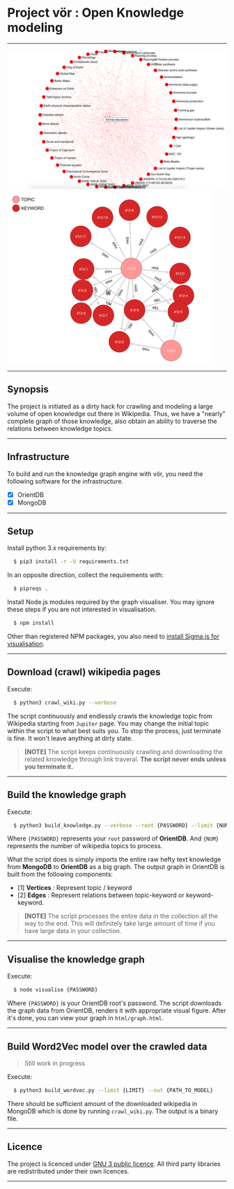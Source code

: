 # Project vör : Open Knowledge modeling

---

![Network](graphic/vor.png)
![Graph](graphic/graph.png)

---

## Synopsis

The project is initiated as a dirty hack for crawling and modeling 
a large volume of open knowledge out there in Wikipedia. Thus, we 
have a "nearly" complete graph of those knowledge, also obtain an 
ability to traverse the relations between knowledge topics.

---

## Infrastructure

To build and run the knowledge graph engine with vör, 
you need the following software for the infrastructure.

- [x] OrientDB
- [x] MongoDB

---

## Setup

Install python 3.x requirements by:

```bash
  $ pip3 install -r -U requirements.txt
```

In an opposite direction, collect the requirements with:

```bash
  $ pipreqs .
```

Install Node.js modules required by the graph visualiser. 
You may ignore these steps if you are not interested in 
visualisation.

```bash
  $ npm install
```
Other than registered NPM packages, you also need to [install Sigma.js 
for visualisation](https://github.com/jacomyal/sigma.js/wiki#getting-started).

---

## Download (crawl) wikipedia pages

Execute:

```bash
  $ python3 crawl_wiki.py --verbose 
```

The script continuously and endlessly crawls the knowledge topic 
from Wikipedia starting from `Jupiter` page. You may change 
the initial topic within the script to what best suits you. 
To stop the process, just terminate is fine. It won't leave 
anything at dirty state.

>**[NOTE]** The script keeps continuously crawling 
and downloading the related knowledge through link traveral. 
**The script never ends unless you terminate it.**

---

## Build the knowledge graph

Execute:

```bash
  $ python3 build_knowledge.py --verbose --root {PASSWORD} --limit {NUM}
```

Where `{PASSWORD}` represents your `root` password of **OrientDB**.
And `{NUM}` represents the number of wikipedia topics to process.

What the script does is simply imports the entire raw hefty text 
knowledge from **MongoDB** to **OrientDB** as a big graph. 
The output graph in OrientDB is built from the following components:

- [1] **Vertices** : Represent topic / keyword
- [2] **Edges** : Represent relations between topic-keyword or keyword-keyword.

> **[NOTE]** The script processes the entire data in the collection 
all the way to the end. This will definitely take large amount of 
time if you have large data in your collection.

---

## Visualise the knowledge graph

Execute:

```bash
  $ node visualise {PASSWORD}
```

Where `{PASSWORD}` is your OrientDB root's password. The script 
downloads the graph data from OrientDB, renders it with appropriate 
visual figure. After it's done, you can view your graph in 
`html/graph.html`.

---

## Build Word2Vec model over the crawled data

> Still work in progress

Execute:

```bash
  $ python3 build_wordvec.py --limit {LIMIT} --out {PATH_TO_MODEL}
``` 

There should be sufficient amount of the downloaded wikipedia 
in MongoDB which is done by running `crawl_wiki.py`. The output 
is a binary file.

---

## Licence

The project is licenced under [GNU 3 public licence](https://www.gnu.org/licenses/gpl-3.0.en.html). All third party libraries are redistributed 
under their own licences.

---
